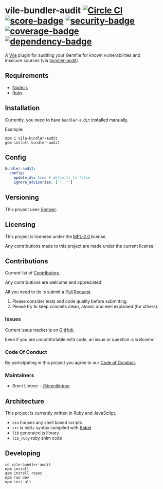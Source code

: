 # vile-bundler-audit [![Circle CI](https://circleci.com/gh/forthright/vile-bundler-audit.svg?style=shield&circle-token=3b75ecc1b75f4ec0dfe397388cf40f3594c2944b)](https://circleci.com/gh/forthright/vile-bundler-audit) [![score-badge](https://vile.io/api/v0/projects/vile-bundler-audit/badges/score?token=USryyHar5xQs7cBjNUdZ)](https://vile.io/~brentlintner/vile-bundler-audit) [![security-badge](https://vile.io/api/v0/projects/vile-bundler-audit/badges/security?token=USryyHar5xQs7cBjNUdZ)](https://vile.io/~brentlintner/vile-bundler-audit) [![coverage-badge](https://vile.io/api/v0/projects/vile-bundler-audit/badges/coverage?token=USryyHar5xQs7cBjNUdZ)](https://vile.io/~brentlintner/vile-bundler-audit) [![dependency-badge](https://vile.io/api/v0/projects/vile-bundler-audit/badges/dependency?token=USryyHar5xQs7cBjNUdZ)](https://vile.io/~brentlintner/vile-bundler-audit)

A [Vile](http://github.com/brentlintner/vile) plugin for auditing your Gemfile for
known vulnerabilities and insecure sources (via [bundler-audit](https://github.com/rubysec/bundler-audit)).

## Requirements

- [Node.js](http://nodejs.org)
- [Ruby](http://ruby-lang.org)

## Installation

Currently, you need to have `bundler-audit` installed manually.

Example:

    npm i vile-bundler-audit
    gem install bundler-audit

## Config

```yaml
bundler-audit:
  config:
    update_db: true # defaults to false
    ignore_advisories: [ ".." ]
```

## Versioning

This project uses [Semver](http://semver.org).

## Licensing

This project is licensed under the [MPL-2.0](LICENSE) license.

Any contributions made to this project are made under the current license.

## Contributions

Current list of [Contributors](https://github.com/forthright/vile-bundler-audit/graphs/contributors).

Any contributions are welcome and appreciated!

All you need to do is submit a [Pull Request](https://github.com/forthright/vile-bundler-audit/pulls).

1. Please consider tests and code quality before submitting.
2. Please try to keep commits clean, atomic and well explained (for others).

### Issues

Current issue tracker is on [GitHub](https://github.com/forthright/vile-bundler-audit/issues).

Even if you are uncomfortable with code, an issue or question is welcome.

### Code Of Conduct

By participating in this project you agree to our [Code of Conduct](CODE_OF_CONDUCT.md).

### Maintainers

- Brent Lintner - [@brentlintner](http://github.com/brentlintner)

## Architecture

This project is currently written in Ruby and JavaScript.

- `bin` houses any shell based scripts
- `src` is es6+ syntax compiled with [Babel](https://babeljs.io)
- `lib` generated js library
- `lib_ruby` ruby shim code

## Developing

    cd vile-bundler-audit
    npm install
    gem install rspec
    npm run dev
    npm test-all
